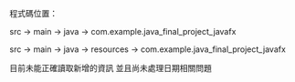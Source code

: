 程式碼位置： 

src -> main -> java -> com.example.java_final_project_javafx 

src -> main -> java -> resources -> com.example.java_final_project_javafx

目前未能正確讀取新增的資訊 並且尚未處理日期相關問題
